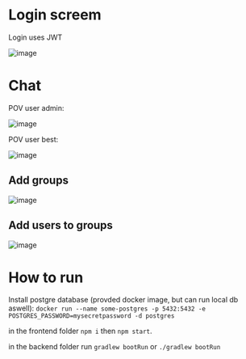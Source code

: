 # Login screem

Login uses JWT

![image](https://github.com/user-attachments/assets/05f1e295-f90b-4fbe-84d7-1d1abfff6272)

# Chat

POV user admin:

![image](https://github.com/user-attachments/assets/129c020f-f5c1-4772-961d-0ffce97c31be)

POV user best:

![image](https://github.com/user-attachments/assets/25e5a44e-4e3a-4d16-a55b-b6306fb0f03a)


## Add groups

![image](https://github.com/user-attachments/assets/35fffc11-ba94-4556-af81-dc4556cbaf4f)

## Add users to groups

![image](https://github.com/user-attachments/assets/b4e8d45e-1e89-4be9-93c3-5714b0ca00a5)


# How to run

Install postgre database (provded docker image, but can run local db aswell):
```docker run --name some-postgres -p 5432:5432 -e POSTGRES_PASSWORD=mysecretpassword -d postgres```

in the frontend folder
```npm i```
then
```npm start```.

in the backend folder run
```gradlew bootRun```
or
```./gradlew bootRun```
